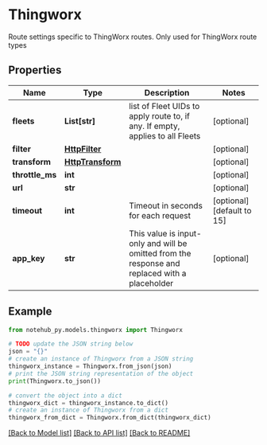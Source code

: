 # Thingworx

Route settings specific to ThingWorx routes. Only used for ThingWorx route types

## Properties

| Name            | Type                                  | Description                                                                                    | Notes                      |
| --------------- | ------------------------------------- | ---------------------------------------------------------------------------------------------- | -------------------------- |
| **fleets**      | **List[str]**                         | list of Fleet UIDs to apply route to, if any. If empty, applies to all Fleets                  | [optional]                 |
| **filter**      | [**HttpFilter**](HttpFilter.md)       |                                                                                                | [optional]                 |
| **transform**   | [**HttpTransform**](HttpTransform.md) |                                                                                                | [optional]                 |
| **throttle_ms** | **int**                               |                                                                                                | [optional]                 |
| **url**         | **str**                               |                                                                                                | [optional]                 |
| **timeout**     | **int**                               | Timeout in seconds for each request                                                            | [optional] [default to 15] |
| **app_key**     | **str**                               | This value is input-only and will be omitted from the response and replaced with a placeholder | [optional]                 |

## Example

```python
from notehub_py.models.thingworx import Thingworx

# TODO update the JSON string below
json = "{}"
# create an instance of Thingworx from a JSON string
thingworx_instance = Thingworx.from_json(json)
# print the JSON string representation of the object
print(Thingworx.to_json())

# convert the object into a dict
thingworx_dict = thingworx_instance.to_dict()
# create an instance of Thingworx from a dict
thingworx_from_dict = Thingworx.from_dict(thingworx_dict)
```

[[Back to Model list]](../README.md#documentation-for-models) [[Back to API list]](../README.md#documentation-for-api-endpoints) [[Back to README]](../README.md)

